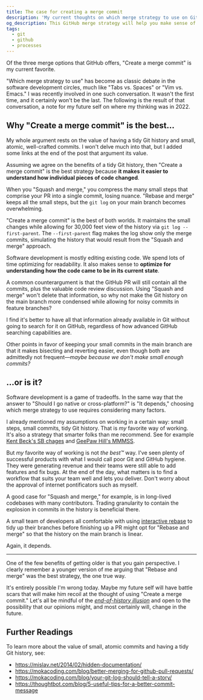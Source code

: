```yaml
---
title: The case for creating a merge commit
description: 'My current thoughts on which merge strategy to use on GitHub. "Create a merge commit" will help you make sense of how code changed over time without removing the option for a high-level overview of the changes on the main branch.'
og_description: This GitHub merge strategy will help you make sense of how code changed
tags:
  - git
  - github
  - processes
---
```


Of the three merge options that GitHub offers, "Create a merge commit" is my current favorite.

"Which merge strategy to use" has become as classic debate in the software development circles, much like "Tabs vs. Spaces" or "Vim vs. Emacs."
I was recently involved in one such conversation.
It wasn't the first time, and it certainly won't be the last.
The following is the result of that conversation, a note for my future self on where my thinking was in 2022.

## Why "Create a merge commit" is the best...

My whole argument rests on the value of having a tidy Git history and small, atomic, well-crafted commits.
I won't delve much into that, but I added some links at the end of the post that argument its value.

Assuming we agree on the benefits of a tidy Git history, then "Create a merge commit" is the best strategy because **it makes it easier to understand how individual pieces of code changed**.

When you "Squash and merge," you compress the many small steps that comprise your PR into a single commit, losing nuance.
"Rebase and merge" keeps all the small steps, but the `git log` on your main branch becomes overwhelming.

"Create a merge commit" is the best of both worlds.
It maintains the small changes while allowing for 30,000 feet view of the history via `git log --first-parent`.
The `--first-parent` flag makes the log show only the merge commits, simulating the history that would result from the "Squash and merge" approach.

Software development is mostly editing existing code.
We spend lots of time optimizing for readability.
It also makes sense to **optimize for understanding how the code came to be in its current state**.

A common counterargument is that the GitHub PR will still contain all the commits, plus the valuable code review discussion.
Using "Squash and merge" won't delete that information, so why not make the Git history on the main branch more condensed while allowing for noisy commits in feature branches?

I find it's better to have all that information already available in Git without going to search for it on GitHub, regardless of how advanced GitHub searching capabilities are.

Other points in favor of keeping your small commits in the main branch are that it makes bisecting and reverting easier, even though both are admittedly not frequent—_maybe because we don't make small enough commits?_

## ...or is it?

Software development is a game of tradeoffs.
In the same way that the answer to "Should I go native or cross-platform?" is "It depends," choosing which merge strategy to use requires considering many factors.

I already mentioned my assumptions on working in a certain way: small steps, small commits, tidy Git history.
That is _my_ favorite way of working.
It's also a strategy that smarter folks than me recommend.
See for example [Kent Beck's SB chages](https://medium.com/@kentbeck_7670/bs-changes-e574bc396aaa) and [GeePaw Hill's MMMSS](https://www.geepawhill.org/2021/09/29/many-more-much-smaller-steps-first-sketch/).

But _my_ favorite way of working is not _the best™_ way.
I've seen plenty of successful products with what I would call poor Git and GitHub hygiene.
They were generating revenue and their teams were still able to add features and fix bugs.
At the end of the day, what matters is to find a workflow that suits your team well and lets you deliver.
Don't worry about the approval of internet pontificators such as myself.

A good case for "Squash and merge," for example, is in long-lived codebases with many contributors.
Trading granularity to contain the explosion in commits in the history is beneficial there.

A small team of developers all comfortable with using [interactive rebase](https://thoughtbot.com/blog/git-interactive-rebase-squash-amend-rewriting-history) to tidy up their branches before finishing up a PR might opt for "Rebase and merge" so that the history on the main branch is linear.

Again, it depends.

---

One of the few benefits of getting older is that you gain perspective.
I clearly remember a younger version of me arguing that "Rebase and merge" was the best strategy, the one true way.

It's entirely possible I'm wrong today.
Maybe my future self will have battle scars that will make him recoil at the thought of using "Create a merge commit."
Let's all be mindful of the [_end-of-history illusion_](https://en.wikipedia.org/wiki/End-of-history_illusion) and open to the possibility that our opinions might, and most certainly will, change in the future.

## Further Readings

To learn more about the value of small, atomic commits and having a tidy Git history, see:

- https://mislav.net/2014/02/hidden-documentation/
- https://mokacoding.com/blog/better-merging-for-github-pull-requests/
- https://mokacoding.com/blog/your-git-log-should-tell-a-story/
- https://thoughtbot.com/blog/5-useful-tips-for-a-better-commit-message
